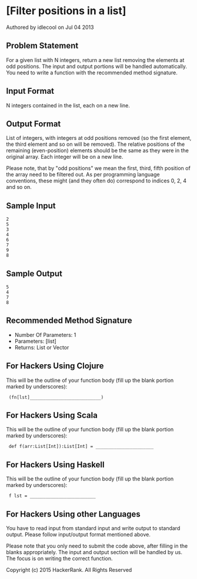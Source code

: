 # [Filter positions in a list]
Authored by idlecool on Jul 04 2013

## Problem Statement

For a given list with N integers, return a new list removing the elements at odd positions. The input and output portions will be handled automatically. You need to write a function with the recommended method signature.

## Input Format

N integers contained in the list, each on a new line.

## Output Format

List of integers, with integers at odd positions removed (so the first element, the third element and so on will be removed). The relative positions of the remaining (even-position) elements should be the same as they were in the original array. Each integer will be on a new line.

Please note, that by "odd positions" we mean the first, third, fifth position of the array need to be filtered out. As per programming language conventions, these might (and they often do) correspond to indices 0, 2, 4 and so on.

## Sample Input

```
2
5
3
4
6
7
9
8
```

## Sample Output

```
5
4
7
8
```

## Recommended Method Signature

* Number Of Parameters: 1
* Parameters: [list]
* Returns: List or Vector

## For Hackers Using Clojure

This will be the outline of your function body (fill up the blank portion marked by underscores):

```
 (fn[lst]___________________________)
```

## For Hackers Using Scala

This will be the outline of your function body (fill up the blank portion marked by underscores):

```
 def f(arr:List[Int]):List[Int] = ______________________
```

## For Hackers Using Haskell

This will be the outline of your function body (fill up the blank portion marked by underscores):

```
 f lst = _________________________
```

## For Hackers Using other Languages

You have to read input from standard input and write output to standard output. Please follow input/output format mentioned above.

Please note that you only need to submit the code above, after filling in the blanks appropriately. The input and output section will be handled by us. The focus is on writing the correct function.

Copyright (c) 2015 HackerRank.
All Rights Reserved


